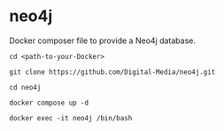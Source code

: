 # neo4j

Docker composer file to provide a Neo4j database.

```  
cd <path-to-your-Docker>
```  

```  
git clone https://github.com/Digital-Media/neo4j.git
```  

```  
cd neo4j
```  


```  
docker compose up -d
```  

```  
docker exec -it neo4j /bin/bash
```  
